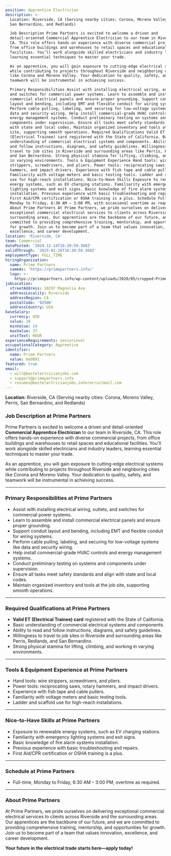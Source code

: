 ```yaml
---
position: Apprentice Electrician
description: >-
  Location: Riverside, CA (Serving nearby cities: Corona, Moreno Valley, Perris,
  San Bernardino, and Redlands)

  Job Description Prime Partners is excited to welcome a driven and
  detail-oriented Commercial Apprentice Electrician to our team in Riverside,
  CA. This role offers hands-on experience with diverse commercial projects,
  from office buildings and warehouses to retail spaces and educational
  facilities. You’ll work alongside skilled electricians and industry leaders,
  learning essential techniques to master your trade.

  As an apprentice, you will gain exposure to cutting-edge electrical systems
  while contributing to projects throughout Riverside and neighboring cities
  like Corona and Moreno Valley. Your dedication to quality, safety, and
  teamwork will be instrumental in achieving success.

  Primary Responsibilities Assist with installing electrical wiring, outlets,
  and switches for commercial power systems. Learn to assemble and install
  commercial electrical panels and ensure proper grounding. Support conduit
  layout and bending, including EMT and flexible conduit for wiring systems.
  Perform cable pulling, labeling, and securing for low-voltage systems like
  data and security wiring. Help install commercial-grade HVAC controls and
  energy management systems. Conduct preliminary testing on systems and
  components under supervision. Ensure all tasks meet safety standards and align
  with state and local codes. Maintain organized inventory and tools at the job
  site, supporting smooth operations. Required Qualifications Valid ET
  (Electrical Trainee) card registered with the State of California. Basic
  understanding of commercial electrical systems and components. Ability to read
  and follow instructions, diagrams, and safety guidelines. Willingness to
  travel to job sites in Riverside and surrounding areas like Perris, Redlands,
  and San Bernardino. Strong physical stamina for lifting, climbing, and working
  in varying environments. Tools & Equipment Experience Hand tools: wire
  strippers, screwdrivers, and pliers. Power tools: reciprocating saws, rotary
  hammers, and impact drivers. Experience with fish tape and cable pullers.
  Familiarity with voltage meters and basic testing tools. Ladder and scaffold
  use for high-reach installations. Nice-to-Have Skills Exposure to renewable
  energy systems, such as EV charging stations. Familiarity with emergency
  lighting systems and exit signs. Basic knowledge of fire alarm systems
  installation. Previous experience with basic troubleshooting and repairs.
  First Aid/CPR certification or OSHA training is a plus. Schedule Full-time,
  Monday to Friday, 6:30 AM – 3:00 PM, with occasional overtime as required.
  About Prime Partners At Prime Partners, we pride ourselves on delivering
  exceptional commercial electrical services to clients across Riverside and the
  surrounding areas. Our apprentices are the backbone of our future, and we are
  committed to providing comprehensive training, mentorship, and opportunities
  for growth. Join us to become part of a team that values innovation,
  excellence, and career development.
location: 'Riverside, CA'
team: Commercial
datePosted: '2024-12-14T16:39:59.360Z'
validThrough: '2025-01-28T16:39:59.360Z'
employmentType: FULL_TIME
hiringOrganization:
  name: Prime Partners
  sameAs: 'https://primepartners.info/'
  logo: >-
    https://primepartners.info/wp-content/uploads/2020/05/cropped-Prime-Partners-Logo-NO-BG-1-1.png
jobLocation:
  streetAddress: 10297 Magnolia Ave
  addressLocality: Riverside
  addressRegion: CA
  postalCode: '92506'
  addressCountry: USA
baseSalary:
  currency: USD
  value: 28
  minValue: 24
  maxValue: 37
  unitText: HOUR
experienceRequirements: seniorLevel
occupationalCategory: Apprentice
identifier:
  name: Prime Partners
  value: be9891
featured: true
email:
  - will@bestelectricianjobs.com
  - support@primepartners.info
  - resumes@bestelectricianjobs.zohorecruitmail.com
---
```


**Location:** Riverside, CA (Serving nearby cities: Corona, Moreno Valley, Perris, San Bernardino, and Redlands)  

### Job Description at Prime Partners  
Prime Partners is excited to welcome a driven and detail-oriented **Commercial Apprentice Electrician** to our team in Riverside, CA. This role offers hands-on experience with diverse commercial projects, from office buildings and warehouses to retail spaces and educational facilities. You'll work alongside skilled electricians and industry leaders, learning essential techniques to master your trade.  

As an apprentice, you will gain exposure to cutting-edge electrical systems while contributing to projects throughout Riverside and neighboring cities like Corona and Moreno Valley. Your dedication to quality, safety, and teamwork will be instrumental in achieving success.  

---

### Primary Responsibilities at Prime Partners  
- Assist with installing electrical wiring, outlets, and switches for commercial power systems.  
- Learn to assemble and install commercial electrical panels and ensure proper grounding.  
- Support conduit layout and bending, including EMT and flexible conduit for wiring systems.  
- Perform cable pulling, labeling, and securing for low-voltage systems like data and security wiring.  
- Help install commercial-grade HVAC controls and energy management systems.  
- Conduct preliminary testing on systems and components under supervision.  
- Ensure all tasks meet safety standards and align with state and local codes.  
- Maintain organized inventory and tools at the job site, supporting smooth operations.  

---

### Required Qualifications at Prime Partners  
- **Valid ET (Electrical Trainee) card** registered with the State of California.  
- Basic understanding of commercial electrical systems and components.  
- Ability to read and follow instructions, diagrams, and safety guidelines.  
- Willingness to travel to job sites in Riverside and surrounding areas like Perris, Redlands, and San Bernardino.  
- Strong physical stamina for lifting, climbing, and working in varying environments.  

---

### Tools & Equipment Experience at Prime Partners  
- Hand tools: wire strippers, screwdrivers, and pliers.  
- Power tools: reciprocating saws, rotary hammers, and impact drivers.  
- Experience with fish tape and cable pullers.  
- Familiarity with voltage meters and basic testing tools.  
- Ladder and scaffold use for high-reach installations.  

---

### Nice-to-Have Skills at Prime Partners  
- Exposure to renewable energy systems, such as EV charging stations.  
- Familiarity with emergency lighting systems and exit signs.  
- Basic knowledge of fire alarm systems installation.  
- Previous experience with basic troubleshooting and repairs.  
- First Aid/CPR certification or OSHA training is a plus.  

---

### Schedule at Prime Partners  
- Full-time, Monday to Friday, 6:30 AM – 3:00 PM, overtime as required.  

---

### About Prime Partners  
At Prime Partners, we pride ourselves on delivering exceptional commercial electrical services to clients across Riverside and the surrounding areas. Our apprentices are the backbone of our future, and we are committed to providing comprehensive training, mentorship, and opportunities for growth. Join us to become part of a team that values innovation, excellence, and career development.  

**Your future in the electrical trade starts here—apply today!**  
